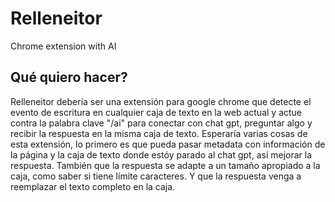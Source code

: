 # Relleneitor
Chrome extension with AI

## Qué quiero hacer?
Relleneitor debería ser una extensión para google chrome que detecte el evento de escritura en cualquier caja de texto en la web actual y actue contra la palabra clave "/ai" para conectar con chat gpt, preguntar algo y recibir la respuesta en la misma caja de texto.
Esperaría varias cosas de esta extensión, lo primero es que pueda pasar metadata con información de la página y la caja de texto donde estóy parado al chat gpt, así mejorar la respuesta. También que la respuesta se adapte a un tamaño apropiado a la caja, como saber si tiene límite caracteres. Y que la respuesta venga a reemplazar el texto completo en la caja.

